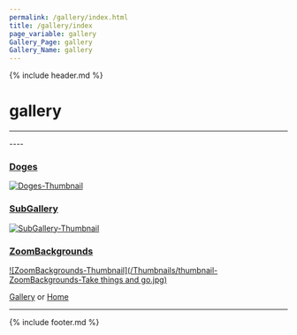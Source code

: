 ```yaml
---
permalink: /gallery/index.html
title: /gallery/index
page_variable: gallery
Gallery_Page: gallery
Gallery_Name: gallery
---
```



{% include header.md %}

# gallery

----
<div class="image-container-gallery ImgContainer">
</div>
----

### [Doges]( ./Doges.html)
[ ![Doges-Thumbnail](/Thumbnails/thumbnail-Doges-00DF49F2-26B4-47FD-B621-5BABC1487215_1_105_c.jpeg)]( ./Doges.html)

### [SubGallery]( ./SubGallery.html)
[ ![SubGallery-Thumbnail](/Thumbnails/thumbnail-SubGallery-DA860723-B666-4527-B322-3FBEFB26F029_1_105_c.jpeg)]( ./SubGallery.html)

### [ZoomBackgrounds]( ./ZoomBackgrounds.html)
[ ![ZoomBackgrounds-Thumbnail](/Thumbnails/thumbnail-ZoomBackgrounds-Take things and go.jpg)]( ./ZoomBackgrounds.html)


[Gallery]( ./index.html)
  or 
[Home]( ../)

----

<script>

{% include single-gallery.js %}

SetupGallery(".image-container-gallery ImgContainer");

</script>

{% include footer.md %}

<!-- created on 03/12/2020 1:21 AM -->
